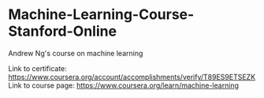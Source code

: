 # Machine-Learning-Course-Stanford-Online
Andrew Ng's course on machine learning

Link to certificate: https://www.coursera.org/account/accomplishments/verify/T89ES9ETSEZK
Link to course page: https://www.coursera.org/learn/machine-learning
